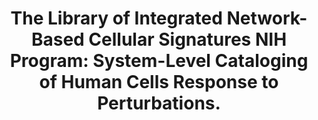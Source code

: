 ---
authors: "Keenan AB, Jenkins SL, Jagodnik KM, Koplev S, He E, Torre D, Wang Z, Dohlman\
  \ AB, Silverstein MC, Lachmann A, Kuleshov MV, Ma'ayan A, Stathias V, Terryn R,\
  \ Cooper D, Forlin M, Koleti A, Vidovic D, Chung C, Sch\xFCrer SC, Vasiliauskas\
  \ J, Pilarczyk M, Shamsaei B, Fazel M, Ren Y, Niu W, Clark NA, White S, Mahi N,\
  \ Zhang L, Kouril M, Reichard JF, Sivaganesan S, Medvedovic M, Meller J, Koch RJ,\
  \ Birtwistle MR, Iyengar R, Sobie EA, Azeloglu EU, Kaye J, Osterloh J, Haston K,\
  \ Kalra J, Finkbiener S, Li J, Milani P, Adam M, Escalante-Chong R, Sachs K, Lenail\
  \ A, Ramamoorthy D, Fraenkel E, Daigle G, Hussain U, Coye A, Rothstein J, Sareen\
  \ D, Ornelas L, Banuelos M, Mandefro B, Ho R, Svendsen CN, Lim RG, Stocksdale J,\
  \ Casale MS, Thompson TG, Wu J, Thompson LM, Dardov V, Venkatraman V, Matlock A,\
  \ Van Eyk JE, Jaffe JD, Papanastasiou M, Subramanian A, Golub TR, Erickson SD, Fallahi-Sichani\
  \ M, Hafner M, Gray NS, Lin JR, Mills CE, Muhlich JL, Niepel M, Shamu CE, Williams\
  \ EH, Wrobel D, Sorger PK, Heiser LM, Gray JW, Korkola JE, Mills GB, LaBarge M,\
  \ Feiler HS, Dane MA, Bucher E, Nederlof M, Sudar D, Gross S, Kilburn DF, Smith\
  \ R, Devlin K, Margolis R, Derr L, Lee A, Pillai A"
carousel: false
dccs:
- LINCS
doi: 10.1016/j.cels.2017.11.001
featured: false
issue: '1'
journal: Cell systems
keywords: '["Gene Expression Profiling", "BD2K", "Information Storage and Retrieval",
  "data integration", "Transcriptome", "systems pharmacology", "lincsprogram", "systems
  biology", "L1000", "P100", "Humans", "MEMA", "lincsproject", "Gene Library", "Systems
  Biology", "National Health Programs", "Computational Biology", "Databases, Chemical",
  "MCF10A", "National Institutes of Health (U.S.)", "Cataloging", "United States"]'
landmark: true
layout: ../../layouts/Publication.astro
page: 13-24
pmcid: PMC5799026
pmid: 29199020
title: 'The Library of Integrated Network-Based Cellular Signatures NIH Program: System-Level
  Cataloging of Human Cells Response to Perturbations.'
volume: '6'
year: 2018

---